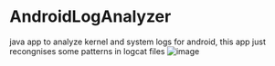 # AndroidLogAnalyzer
java app to analyze kernel and system logs for android, this app just recongnises some patterns in logcat files  ![image](https://github.com/user-attachments/assets/a5d7c8dd-dbd0-4d17-bc8e-5dda0fcbf403)


